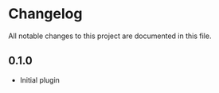 # Changelog

All notable changes to this project are documented in this file.

## 0.1.0

-   Initial plugin

